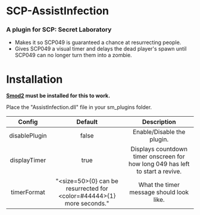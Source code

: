 # SCP-AssistInfection

### A plugin for SCP: Secret Laboratory

- Makes it so SCP049 is guaranteed a chance at resurrecting people.
- Gives SCP049 a visual timer and delays the dead player's spawn until SCP049 can no longer turn them into a zombie.

# Installation

**[Smod2](https://github.com/Grover-c13/Smod2) must be installed for this to work.**

Place the "AssistInfection.dll" file in your sm_plugins folder.

| Config        |  Default          | Description  |
| :-------------: | :-----:|:-----:|
| disablePlugin | false | Enable/Disable the plugin.  |
| displayTimer | true | Displays countdown timer onscreen for how long 049 has left to start a revive. |
| timerFormat | "<size=50>{0} can be resurrected for <color=#44444>{1}</color> more seconds.</size>" |What the timer message should look like. |
